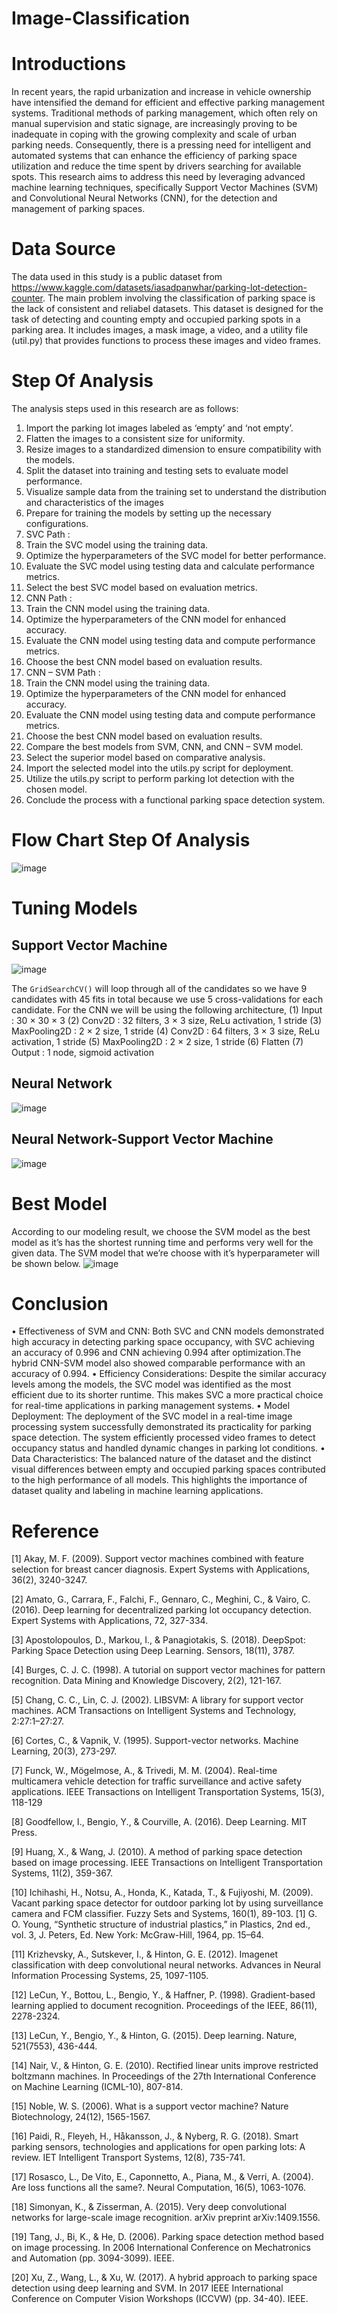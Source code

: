 # Image-Classification
# Introductions
In recent years, the rapid urbanization and increase in vehicle ownership have intensified the demand for efficient and effective parking management systems. 
Traditional methods of parking management, which often rely on manual supervision and static signage, are increasingly proving to be inadequate in coping with the growing complexity and scale of urban parking needs.
Consequently, there is a pressing need for intelligent and automated systems that can enhance the efficiency of parking space utilization and reduce the time spent by drivers searching for available spots.
This research aims to address this need by leveraging advanced machine learning techniques, specifically Support Vector Machines (SVM) and Convolutional Neural Networks (CNN), for the detection and management of parking spaces.

# Data Source
The data used in this study  is a public dataset from https://www.kaggle.com/datasets/iasadpanwhar/parking-lot-detection-counter. 
The main problem involving the classification of parking space is the lack of consistent and reliabel datasets.
This dataset is designed for the task of detecting and counting empty and occupied parking spots in a parking area.
It includes images, a mask image, a video, and a utility file (util.py) that provides functions to process these images and video frames.

# Step Of Analysis
The analysis steps used in this research are as follows:
1.	Import the parking lot images labeled as ‘empty’ and ‘not empty’.
2.	Flatten the images to a consistent size for uniformity.
3.	Resize images to a standardized dimension to ensure compatibility with the models.
4.	Split the dataset into training and testing sets to evaluate model performance.
5.	Visualize sample data from the training set to understand the distribution and characteristics of the images
6.	Prepare for training the models by setting up the necessary configurations.
7.	SVC Path :
1.	Train the SVC model using the training data.
2.	Optimize the hyperparameters of the SVC model for better performance.
3.	Evaluate the SVC model using testing data and calculate performance metrics.
4.	Select the best SVC model based on evaluation metrics.
8.	CNN Path :
1.	Train the CNN model using the training data.
2.	Optimize the hyperparameters of the CNN model for enhanced accuracy.
3.	Evaluate the CNN model using testing data and compute performance metrics.
4.	Choose the best CNN model based on evaluation results.
9.	CNN – SVM Path :
1.	Train the CNN model using the training data.
2.	Optimize the hyperparameters of the CNN model for enhanced accuracy.
3.	Evaluate the CNN model using testing data and compute performance metrics.
4.	Choose the best CNN model based on evaluation results.
10.	Compare the best models from SVM, CNN, and CNN – SVM model.
11.	Select the superior model based on comparative analysis.
12.	Import the selected model into the utils.py script for deployment.
13.	Utilize the utils.py script to perform parking lot detection with the chosen model.
14.	Conclude the process with a functional parking space detection system.

# Flow Chart Step Of Analysis
![image](https://github.com/Nexus-Consultant/Image-Classification/assets/172244503/2992b524-2efa-443c-bdcd-9060b64871f3)

# Tuning Models
## Support Vector Machine
![image](https://github.com/Nexus-Consultant/Image-Classification/assets/172244503/d4cc6f22-f401-48fb-8520-beb64f842bcf)

The `GridSearchCV()` will loop through all of the candidates so we have 9 candidates with 45 fits in total because we 
use 5 cross-validations for each candidate. For the CNN we will be using the following architecture, 
(1) Input : 30 × 30 × 3 
(2) Conv2D : 32 filters, 3 × 3 size, ReLu activation, 1 stride
(3) MaxPooling2D : 2 × 2 size, 1 stride 
(4) Conv2D : 64 filters, 3 × 3 size, ReLu activation, 1 stride 
(5) MaxPooling2D : 2 × 2 size, 1 stride 
(6) Flatten 
(7) Output : 1 node, sigmoid activation
## Neural Network
![image](https://github.com/Nexus-Consultant/Image-Classification/assets/172244503/fd14eb86-ed81-4497-8bae-5bd7fbdb4d16)

## Neural Network-Support Vector Machine
![image](https://github.com/Nexus-Consultant/Image-Classification/assets/172244503/bec1125f-8317-4755-bf85-884298e37030)

# Best Model
According to our modeling result, we choose the SVM model as the best model as it’s has the shortest running time and performs very well for the given data.
The SVM model that we’re choose with it’s hyperparameter will be shown below.
![image](https://github.com/Nexus-Consultant/Image-Classification/assets/172244503/afa5177f-60aa-4679-85d3-09766695c1a5)

# Conclusion
•	Effectiveness of SVM and CNN: Both SVC and CNN models demonstrated high accuracy in detecting parking space occupancy, with SVC achieving an accuracy of 0.996 and CNN achieving 0.994 after optimization.The hybrid CNN-SVM model also showed comparable performance with an accuracy of 0.994.
•	Efficiency Considerations: Despite the similar accuracy levels among the models, the SVC model was identified as the most efficient due to its shorter runtime. This makes SVC a more practical choice for real-time applications in parking management systems.
•	Model Deployment: The deployment of the SVC model in a real-time image processing system successfully demonstrated its practicality for parking space detection. The system efficiently processed video frames to detect occupancy status and handled dynamic changes in parking lot conditions.
•	Data Characteristics: The balanced nature of the dataset and the distinct visual differences between empty and occupied parking spaces contributed to the high performance of all models. This highlights the importance of dataset quality and labeling in machine learning applications.

# Reference
[1]  Akay, M. F. (2009). Support vector machines combined with feature selection for breast cancer diagnosis. Expert Systems with Applications, 36(2), 3240-3247.

[2]	Amato, G., Carrara, F., Falchi, F., Gennaro, C., Meghini, C., & Vairo, C. (2016). Deep learning for decentralized parking lot occupancy detection. Expert Systems with Applications, 72, 327-334.

[3]  Apostolopoulos, D., Markou, I., & Panagiotakis, S. (2018). DeepSpot: Parking Space Detection using Deep Learning. Sensors, 18(11), 3787.

[4]   Burges, C. J. C. (1998). A tutorial on support vector machines for pattern recognition. Data Mining and Knowledge Discovery, 2(2), 121-167.

[5]   Chang, C. C., Lin, C. J. (2002). LIBSVM: A library for support vector machines. ACM Transactions on Intelligent Systems and Technology, 2:27:1–27:27.

[6]	Cortes, C., & Vapnik, V. (1995). Support-vector networks. Machine Learning, 20(3), 273-297.

[7]	Funck, W., Mögelmose, A., & Trivedi, M. M. (2004). Real-time multicamera vehicle detection for traffic surveillance and active safety applications. IEEE Transactions on Intelligent Transportation Systems, 15(3), 118-129

[8]   Goodfellow, I., Bengio, Y., & Courville, A. (2016). Deep Learning. MIT Press.

[9]	Huang, X., & Wang, J. (2010). A method of parking space detection based on image processing. IEEE Transactions on Intelligent Transportation Systems, 11(2), 359-367.

[10]	Ichihashi, H., Notsu, A., Honda, K., Katada, T., & Fujiyoshi, M. (2009). Vacant parking space detector for outdoor parking lot by using surveillance camera and FCM classifier. Fuzzy Sets and Systems, 160(1), 89-103. [1]	G. O. 
Young, “Synthetic structure of industrial plastics,” in Plastics, 2nd ed., vol. 3, J. Peters, Ed. New York: McGraw-Hill, 1964, pp. 15–64.

[11]  Krizhevsky, A., Sutskever, I., & Hinton, G. E. (2012). Imagenet classification with deep convolutional neural networks. Advances in Neural Information Processing Systems, 25, 1097-1105.

[12]  LeCun, Y., Bottou, L., Bengio, Y., & Haffner, P. (1998). Gradient-based learning applied to document recognition. Proceedings of the IEEE, 86(11), 2278-2324.

[13]	LeCun, Y., Bengio, Y., & Hinton, G. (2015). Deep learning. Nature, 521(7553), 436-444.

[14]  Nair, V., & Hinton, G. E. (2010). Rectified linear units improve restricted boltzmann machines. In Proceedings of the 27th International Conference on Machine Learning (ICML-10), 807-814.

[15]  Noble, W. S. (2006). What is a support vector machine? Nature Biotechnology, 24(12), 1565-1567.

[16]	Paidi, R., Fleyeh, H., Håkansson, J., & Nyberg, R. G. (2018). Smart parking sensors, technologies and applications for open parking lots: A review. IET Intelligent Transport Systems, 12(8), 735-741.

[17]  Rosasco, L., De Vito, E., Caponnetto, A., Piana, M., & Verri, A. (2004). Are loss functions all the same?. Neural Computation, 16(5), 1063-1076.

[18] Simonyan, K., & Zisserman, A. (2015). Very deep convolutional networks for large-scale image recognition. arXiv preprint arXiv:1409.1556.

[19]	Tang, J., Bi, K., & He, D. (2006). Parking space detection method based on image processing. In 2006 International Conference on Mechatronics and Automation (pp. 3094-3099). IEEE. 

[20]	Xu, Z., Wang, L., & Xu, W. (2017). A hybrid approach to parking space detection using deep learning and SVM. In 2017 IEEE International Conference on Computer Vision Workshops (ICCVW) (pp. 34-40). IEEE. 

